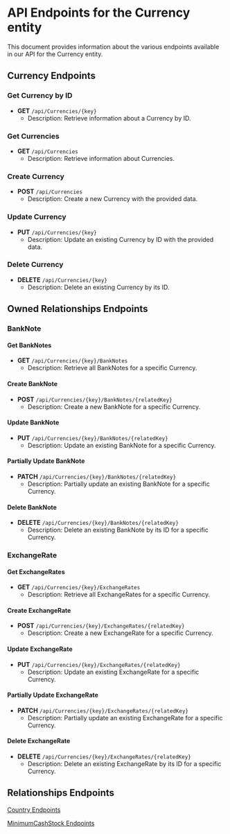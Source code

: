 # API Endpoints for the Currency entity

This document provides information about the various endpoints available in our API for the Currency entity.

## Currency Endpoints

### Get Currency by ID
- **GET** `/api/Currencies/{key}`
  - Description: Retrieve information about a Currency by ID.
  
### Get Currencies
- **GET** `/api/Currencies`
  - Description: Retrieve information about Currencies.

### Create Currency
- **POST** `/api/Currencies`
  - Description: Create a new Currency with the provided data.

### Update Currency
- **PUT** `/api/Currencies/{key}`
  - Description: Update an existing Currency by ID with the provided data.
 
### Delete Currency
- **DELETE** `/api/Currencies/{key}`
  - Description: Delete an existing Currency by its ID.

## Owned Relationships Endpoints

### BankNote

#### Get BankNotes
- **GET** `/api/Currencies/{key}/BankNotes`
  - Description: Retrieve all BankNotes for a specific Currency.
  
#### Create BankNote
- **POST** `/api/Currencies/{key}/BankNotes/{relatedKey}`
  - Description: Create a new BankNote for a specific Currency.
  
#### Update BankNote
- **PUT** `/api/Currencies/{key}/BankNotes/{relatedKey}`
  - Description: Update an existing BankNote for a specific Currency.
  
#### Partially Update BankNote
- **PATCH** `/api/Currencies/{key}/BankNotes/{relatedKey}`
  - Description: Partially update an existing BankNote for a specific Currency.

#### Delete BankNote
- **DELETE** `/api/Currencies/{key}/BankNotes/{relatedKey}`
  - Description: Delete an existing BankNote by its ID for a specific Currency.

### ExchangeRate

#### Get ExchangeRates
- **GET** `/api/Currencies/{key}/ExchangeRates`
  - Description: Retrieve all ExchangeRates for a specific Currency.
  
#### Create ExchangeRate
- **POST** `/api/Currencies/{key}/ExchangeRates/{relatedKey}`
  - Description: Create a new ExchangeRate for a specific Currency.
  
#### Update ExchangeRate
- **PUT** `/api/Currencies/{key}/ExchangeRates/{relatedKey}`
  - Description: Update an existing ExchangeRate for a specific Currency.
  
#### Partially Update ExchangeRate
- **PATCH** `/api/Currencies/{key}/ExchangeRates/{relatedKey}`
  - Description: Partially update an existing ExchangeRate for a specific Currency.

#### Delete ExchangeRate
- **DELETE** `/api/Currencies/{key}/ExchangeRates/{relatedKey}`
  - Description: Delete an existing ExchangeRate by its ID for a specific Currency.

## Relationships Endpoints

[Country Endpoints](CountryEndpoints.md)

[MinimumCashStock Endpoints](MinimumCashStockEndpoints.md)
